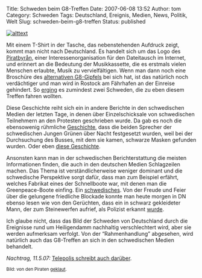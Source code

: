 Title: Schweden beim G8-Treffen
Date: 2007-06-08 13:52
Author: tom
Category: Schweden
Tags: Deutschland, Ereignis, Medien, News, Politik, Welt
Slug: schweden-beim-g8-treffen
Status: published

[![alttext](/pic/piratkassett.png)](http://www.piratbyran.org/)

Mit einem T-Shirt in der Tasche, das nebenstehenden Aufdruck zeigt,
kommt man nicht nach Deutschland. Es handelt sich um das Logo des
[Piratbyrån](http://www.piratbyran.org/), einer Interessenorganisation
für den Dateitausch im Internet, und erinnert an die Bedeutung der
Musikkassette, die es erstmals vielen Menschen erlaubte, Musik zu
vervielfältigen. Wenn man dann noch eine Broschüre des [alternativen
G8-Gipfels](http://www.tagesschau.de/aktuell/meldungen/0,1185,OID6890936_REF1_NAV_BAB,00.html)
bei sich hat, ist das natürlich noch verdächtiger und man wird in
Rostock am Fährhafen an der Einreise gehindert. So
[erging](http://www.dn.se/DNet/jsp/polopoly.jsp?d=148&a=658763) es
zumindest zwei Schweden, die zu eben diesem Treffen fahren wollten.

Diese Geschichte reiht sich ein in andere Berichte in den schwedischen
Medien der letzten Tage, in denen über Einzelschicksale von schwedischen
Teilnehmern an den Protesten geschrieben wurde. Da gab es noch die
ebensowenig rühmliche
[Geschichte](http://www.dn.se/DNet/jsp/polopoly.jsp?a=658156), dass die
beiden Sprecher der schwedischen Jungen Grünen über Nacht festgesetzt
wurden, weil bei der Durchsuchung des Busses, mit dem sie kamen,
schwarze Masken gefunden wurden. Oder eben [diese
Geschichte](http://hansbaer.p1atin.de/?p=299).

Ansonsten kann man in der schwedischen Berichterstattung die meisten
Informationen finden, die auch in den deutschen Medien Schlagzeilen
machen. Das Thema ist verständlicherweise weniger dominant und die
schwedische Perspektive sorgt dafür, dass man zum Beispiel erfährt,
welches Fabrikat eines der Schnellboote war, mit denen man die
Greenpeace-Boote einfing. Ein
[schwedisches](http://www.dn.se/DNet/jsp/polopoly.jsp?a=658756). Von der
Freude und Feier über die gelungene friedliche Blockade konnte man heute
morgen in DN ebenso lesen wie von den Gerüchten, dass ein in schwarz
gekleideter Mann, der zum Steinewerfen aufrief, als Polizist erkannt
[wurde](http://www.dn.se/DNet/jsp/polopoly.jsp?a=658520).

Ich glaube nicht, dass das Bild der Schweden von Deutschland durch die
Ereignisse rund um Heiligendamm nachhaltig verschlechtert wird, aber sie
werden aufmerksam verfolgt. Von der “Rahmenhandlung” abgesehen, wird
natürlich auch das G8-Treffen an sich in den schwedischen Medien
behandelt.

*Nachtrag, 11.5.07:* [Telepolis schreibt auch
darüber](http://www.heise.de/tp/r4/artikel/25/25481/1.html).

<small>Bild: von den Piraten
[geklaut](http://www.piratbyran.org/?view=articles&id=82). </small>

